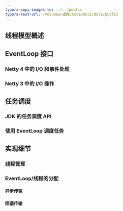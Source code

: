 ```yaml
---
typora-copy-images-to: ../../public
typora-root-url: /Volumes/硬盘/Code/docs/docs/public
---
```


## 线程模型概述



## EventLoop 接口

### Netty 4 中的 I/O 和事件处理

### Netty 3 中的 I/O 操作

## 任务调度

### JDK 的任务调度 API

### 使用 EventLoop 调度任务

## 实现细节

### 线程管理

### EventLoop/线程的分配

#### 异步传输

#### 阻塞传输
